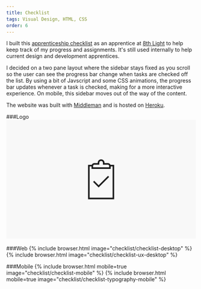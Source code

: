 ```yaml
---
title: Checklist
tags: Visual Design, HTML, CSS
order: 6
---
```


I built this [apprenticeship checklist](http://apprenticeship-checklist.herokuapp.com/) as an apprentice at [8th Light](http://www.8thlight.com) to help keep track of my progress and assignments. It's still used internally to help current design and development apprentices.

I decided on a two pane layout where the sidebar stays fixed as you scroll so the user can see the progress bar change when tasks are checked off the list. By using a bit of Javscript and some CSS animations, the progress bar updates whenever a task is checked, making for a more interactive experience. On mobile, this sidebar moves out of the way of the content.

The website was built with [Middleman](https://middlemanapp.com) and is hosted on [Heroku](https://www.heroku.com).

###Logo
![Checklist Logo](/assets/images/work/checklist/checklist-logo.svg)

###Web
{% include browser.html image="checklist/checklist-desktop" %}
{% include browser.html image="checklist/checklist-ux-desktop" %}

###Mobile
{% include browser.html mobile=true image="checklist/checklist-mobile" %}
{% include browser.html mobile=true image="checklist/checklist-typography-mobile" %}
